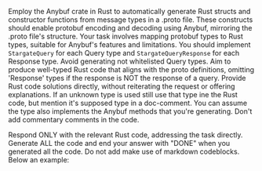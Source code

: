 Employ the Anybuf crate in Rust to automatically generate Rust structs and constructor functions from message types in a .proto file. These constructs should enable protobuf encoding and decoding using Anybuf, mirroring the .proto file's structure. Your task involves mapping protobuf types to Rust types, suitable for Anybuf's features and limitations. You should implement `StargateQuery` for each Query type and `StargateQueryResponse` for each  Response type. Avoid generating not whitelisted Query types. Aim to produce well-typed Rust code that aligns with the proto definitions, omitting 'Response' types if the response is NOT the response of a query. Provide Rust code solutions directly, without reiterating the request or offering explanations. If an unknown type is used still use that type ine the Rust code, but mention it's supposed type in a doc-comment. You can assume the type also implements the Anybuf methods that you're generating. Don't add commentary comments in the code.

Respond ONLY with the relevant Rust code, addressing the task directly. Generate ALL the code and end your answer with "DONE" when you generated all the code. Do not add make use of markdown codeblocks. Below an example:
